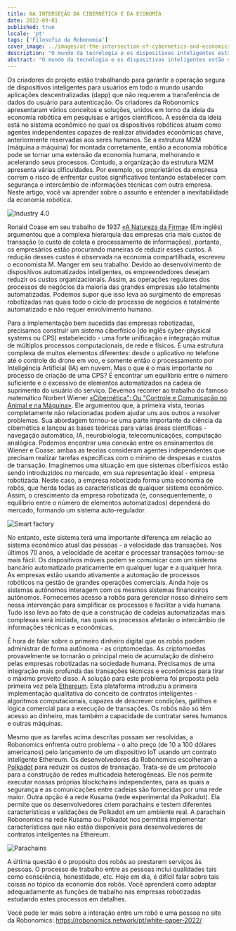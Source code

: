 ```yaml
---
title: NA INTERSEÇÃO DA CIBERNÉTICA E DA ECONOMIA
date: 2022-09-01
published: true
locale: 'pt'
tags: ['Filosofia da Robonomia']
cover_image: ../images/at-the-intersection-of-cybernetics-and-economics/сover_1.jpg
description: "O mundo da tecnologia e os dispositivos inteligentes estão se desenvolvendo intensamente. Novos dispositivos e sistemas aparecem todos os dias. Eles ajudam a simplificar e melhorar a vida humana. Porém, esta não é a única tarefa. Um dos obstáculos às tecnologias robóticas é o alto nível de segurança cibernética dos dispositivos e a privacidade dos dados dos usuários. Os desenvolvedores da Robonomics vêm trabalhando nesta tarefa há 7 anos."
abstract: "O mundo da tecnologia e os dispositivos inteligentes estão se desenvolvendo intensamente. Novos dispositivos e sistemas aparecem todos os dias. Eles ajudam a simplificar e melhorar a vida humana. Porém, esta não é a única tarefa. Um dos obstáculos às tecnologias robóticas é o alto nível de segurança cibernética dos dispositivos e a privacidade dos dados dos usuários. Os desenvolvedores da Robonomics vêm trabalhando nesta tarefa há 7 anos."
---
```


Os criadores do projeto estão trabalhando para garantir a operação segura de dispositivos inteligentes para usuários em todo o mundo usando aplicações descentralizadas (dapp) que não requerem a transferência de dados do usuário para autenticação. Os criadores da Robonomics apresentaram vários conceitos e soluções, unidos em torno da ideia da economia robótica em pesquisas e artigos científicos. A essência da ideia está no sistema econômico no qual os dispositivos robóticos atuam como agentes independentes capazes de realizar atividades econômicas chave, anteriormente reservadas aos seres humanos. Se a estrutura M2M (máquina a máquina) for montada corretamente, então a economia robótica pode se tornar uma extensão da economia humana, melhorando e acelerando seus processos. Contudo, a organização da estrutura M2M apresenta várias dificuldades. Por exemplo, os proprietários da empresa correm o risco de enfrentar custos significativos tentando estabelecer com segurança o intercâmbio de informações técnicas com outra empresa. Neste artigo, você vai aprender sobre o assunto e entender a inevitabilidade da economia robótica.

![Industry 4.0](../images/at-the-intersection-of-cybernetics-and-economics/pic_1.jpg)
 
Ronald Coase em seu trabalho de 1937 [«A Natureza da Firma»](https://www.jstor.org/stable/2626876) (Em inglês) argumentou que a complexa hierarquia das empresas cria mais custos de transação (o custo de coleta e processamento de informações), portanto, os empresários estão procurando maneiras de reduzir esses custos. A redução desses custos é observada na economia compartilhada, escreveu o economista M. Manger em seu trabalho. Devido ao desenvolvimento de dispositivos automatizados inteligentes, os empreendedores desejam reduzir os custos organizacionais. Assim, as operações regulares dos processos de negócios da maioria das grandes empresas são totalmente automatizadas. Podemos supor que isso leva ao surgimento de empresas robotizadas nas quais todo o ciclo do processo de negócios é totalmente automatizado e não requer envolvimento humano.

Para a implementação bem sucedida das empresas robotizadas, precisamos construir um sistema ciberfísico (do inglês cyber-physical systems ou  CPS) estabelecido - uma forte unificação e integração mútua de múltiplos processos computacionais, de rede e físicos. É uma estrutura complexa de muitos elementos diferentes: desde o aplicativo no telefone até o controle do drone em voo, e somente então o processamento por Inteligência Artificial (IA) em nuvem. Mas o que é o mais importante no processo de criação de uma CPS? É encontrar um equilíbrio entre o número suficiente e o excessivo de elementos automatizados na cadeia de suprimento do usuário do serviço. Devemos recorrer ao trabalho do famoso matemático Norbert Wiener [«Cibernética": Ou "Controle e Comunicação no Animal e na Máquina»](https://www.amazon.com.br/Cibern%C3%A9tica-Controle-Comunica%C3%A7%C3%A3o-Animal-M%C3%A1quina/dp/8527311046/ref=sr_1_1?qid=1662055207&refinements=p_27%3ANorbert+Wiener&s=books&sr=1-1). Ele argumentou que, à primeira vista, teorias completamente não relacionadas podem ajudar uns aos outros a resolver problemas. Sua abordagem tornou-se uma parte importante da ciência da cibernética e lançou as bases teóricas para várias áreas científicas - navegação automática, IA, neurobiologia, telecomunicações, computação analógica. Podemos encontrar uma conexão entre os ensinamentos de Wiener e Coase: ambas as teorias consideram agentes independentes que precisam realizar tarefas específicas com o mínimo de despesas e custos de transação. Imaginemos uma situação em que sistemas ciberfísicos estão sendo introduzidos no mercado, em sua representação ideal - empresa robotizada. Neste caso, a empresa robotizada forma uma economia de robôs, que herda todas as características de qualquer sistema econômico. Assim, o crescimento da empresa robotizada (e, consequentemente, o equilíbrio entre o número de elementos automatizados) dependerá do mercado, formando um sistema auto-regulador.

![Smart factory](../images/at-the-intersection-of-cybernetics-and-economics/pic_2.jpg)

No entanto, este sistema terá uma  importante diferença em relação ao sistema econômico atual das pessoas - a velocidade das transações. Nos últimos 70 anos, a velocidade de aceitar e processar transações tornou-se mais fácil. Os dispositivos móveis podem se comunicar com um sistema bancário automatizado praticamente em qualquer lugar e a qualquer hora. As empresas estão usando ativamente a automação de processos robóticos na gestão de grandes operações comerciais. Ainda hoje os sistemas autônomos interagem com os mesmos sistemas financeiros autônomos. Fornecemos acesso a robôs para gerenciar nosso dinheiro sem nossa intervenção para simplificar os processos e facilitar a vida humana. Tudo isso leva ao fato de que a construção de cadeias automatizadas mais complexas será iniciada, nas quais os processos afetarão o intercâmbio de informações técnicas e econômicas.

É hora de falar sobre o primeiro dinheiro digital que os robôs podem administrar de forma autônoma - as criptomoedas. As criptomoedas provavelmente se tornarão o principal meio de acumulação de dinheiro pelas empresas robotizadas na sociedade humana. Precisamos de uma integração mais profunda das transações técnicas e econômicas para tirar o máximo proveito disso. A solução para este problema foi proposta pela primeira vez pela [Ethereum](https://ethereum.org/pt-br/whitepaper/). Esta plataforma introduziu a primeira implementação qualitativa do conceito de contratos inteligentes - algoritmos computacionais, capazes de descrever condições, gatilhos e lógica comercial para a execução de transações. Os robôs não só têm acesso ao dinheiro, mas também a capacidade de contratar seres humanos e outras máquinas.

Mesmo que as tarefas acima descritas possam ser resolvidas, a Robonomics enfrenta outro problema - o alto preço (de 10 a 100 dólares americanos) pelo lançamento de um dispositivo IoT usando um contrato inteligente Ethereum. Os desenvolvedores da Robonomics escolheram a [Polkadot](https://github.com/Panegali/Visao-Geral-de-Polkadot-e-Suas-Consideracoes-de-Design/blob/main/Vis%C3%A3o_Geral_de_Polkadot_e_Suas_Considera%C3%A7%C3%B5es_de_Design.pdf.pdf) para reduzir os custos de transação. Trata-se de um protocolo para a construção de redes multicadeia heterogêneas. Ele nos permite executar nossas próprias blockchains independentes, para as quais a segurança e as comunicações entre cadeias são fornecidas por uma rede maior. Outra opção é a rede Kusama (rede experimental da Polkadot). Ela permite que os desenvolvedores criem parachains e testem diferentes características e validações de Polkadot em um ambiente real. A parachain Robonomics na rede Kusama ou Polkadot nos permitirá implementar características que não estão disponíveis para desenvolvedores de contratos inteligentes na Ethereum.

![Parachains](../images/at-the-intersection-of-cybernetics-and-economics/pic_3.jpg)

A última questão é o propósito dos robôs ao prestarem serviços às pessoas. O processo de trabalho entre as pessoas inclui qualidades tais como consciência, honestidade, etc. Hoje em dia, é difícil falar sobre tais coisas no tópico da economia dos robôs. Você aprenderá como adaptar adequadamente as funções de trabalho nas empresas robotizadas estudando estes processos em detalhes.

Você pode ler mais sobre a interação entre um robô e uma pessoa no site da Robonomics: https://robonomics.network/pt/white-paper-2022/
